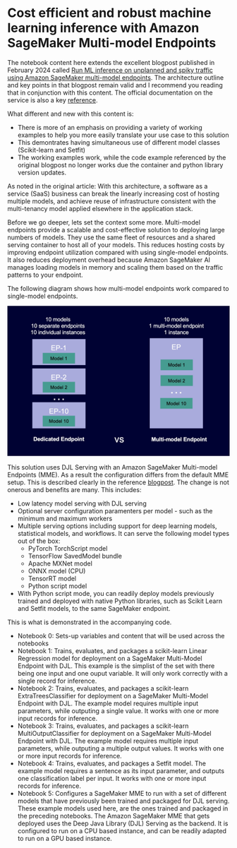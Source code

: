 # Cost efficient and robust machine learning inference with Amazon SageMaker Multi-model Endpoints

The notebook content here extends the excellent blogpost published in February 2024 called 
[Run ML inference on unplanned and spiky traffic using Amazon SageMaker multi-model endpoints](https://aws.amazon.com/blogs/machine-learning/run-ml-inference-on-unplanned-and-spiky-traffic-using-amazon-sagemaker-multi-model-endpoints/).
The architecture outline and key points in that blogpost remain valid and I recommend you reading that 
in conjunction with this content. The official documentation on the service is also a 
key [reference](https://docs.aws.amazon.com/sagemaker/latest/dg/multi-model-endpoints.html).


What different and new with this content is:
* There is more of an emphasis on providing a variety of working examples to help you more easily translate your 
use case to this solution
* This demontrates having simultaneous use of different model classes (Scikit-learn and Setfit)
* The working examples work, while the code example referenced by the original blogpost no longer works 
due the container and python library version updates.

As noted in the original article: With this architecture, a software as a service (SaaS) business can break 
the linearly increasing cost of hosting multiple models,
and achieve reuse of infrastructure consistent with the multi-tenancy model applied elsewhere in the application stack. 

Before we go deeper, lets set the context some more. 
Multi-model endpoints provide a scalable and cost-effective solution to deploying large numbers of models. 
They use the same fleet of resources and a shared serving container to host all of your models. 
This reduces hosting costs by improving endpoint utilization compared with using single-model endpoints. 
It also reduces deployment overhead because Amazon SageMaker AI manages loading models in memory 
and scaling them based on the traffic patterns to your endpoint.

The following diagram shows how multi-model endpoints work compared to single-model endpoints.

![how multi-model endpoints work compared to single-model endpoints](multi-model-endpoints-diagram.jpg)

This solution uses DJL Serving with an Amazon SageMaker Multi-model Endpoints (MME). 
As a result the configuration differs from the default MME setup. 
This is described clearly in the reference 
[blogpost](https://docs.aws.amazon.com/sagemaker/latest/dg/multi-model-endpoints.html). 
The change is not onerous and benefits are many. This includes:
* Low latency model serving with DJL serving
* Optional server configuration paramenters per model - such as the minimum and maximum workers
* Multiple serving options including support for deep learning models, statistical models, and workflows. 
It can serve the following model types out of the box:
  *  PyTorch TorchScript model 
    * TensorFlow SavedModel bundle
    * Apache MXNet model
    * ONNX model (CPU)
    * TensorRT model
    * Python script model
* With Python script mode, you can readily deploy models previously trained and deployed with native Python libraries, 
such as Scikit Learn and Setfit models, to the same SageMaker endpoint. 

This is what is demonstrated in the accompanying code.

* Notebook 0: Sets-up variables and content that will be used across the notebooks
* Notebook 1: Trains, evaluates, and packages a scikit-learn
Linear Regression model for deployment on a SageMaker Multi-Model Endpoint with DJL. 
This example is the simplist of the set with there being one input and one ouput variable.
It will only work correctly with a single record for inference.
* Notebook 2: Trains, evaluates, and packages a scikit-learn
ExtraTreesClassifier for deployment on a SageMaker Multi-Model Endpoint with DJL. 
The example model requires multiple input parameters, while outputing a single value. 
It works with one or more input records for inference.
* Notebook 3: Trains, evaluates, and packages a scikit-learn 
MultiOutputClassifier for deployment on a SageMaker Multi-Model Endpoint with DJL.
The example model requires multiple input parameters, while outputing a multiple output values. 
It works with one or more input records for inference.
* Notebook 4: Trains, evaluates, and packages a Setfit model.
The example model requires a sentence as its input parameter, and outputs one classification label per input. 
It works with one or more input records for inference.
* Notebook 5: Configures a SageMaker MME to run with a set of different models that have previously been trained
and packaged for DJL serving.
These example models used here, are the ones trained and packaged in the preceding notebooks. 
The Amazon SageMaker MME that gets deployed uses the Deep Java Library (DJL) Serving as the backend. 
It is configured to run on a CPU based instance, and can be readily adapted to run on a GPU based instance.
